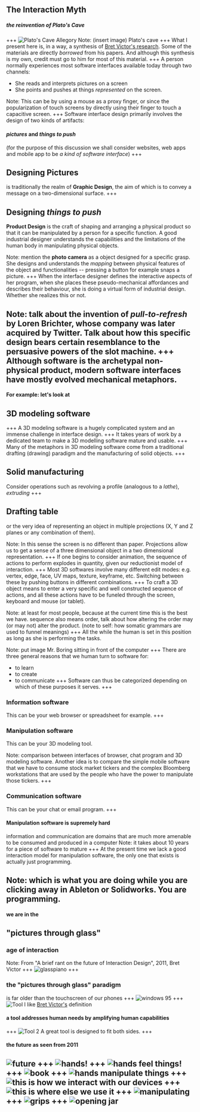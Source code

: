 ## The Interaction Myth
##### the reinvention of Plato's Cave
+++
![Plato's Cave Allegory](http://res.cloudinary.com/zilogtastic/image/upload/c_scale,h_460/v1507591141/allegory_of_the_cave.png)
Note: (insert image) Plato's cave
+++
What I present here is, in a way, a synthesis of [Bret Victor's research](http://www.worrydream.com). Some of the materials are directly _borrowed_ from his papers. And although this synthesis is my own, credit must go to him for most of this material.
+++
A person normally experiences most software interfaces available today through two channels:

- She reads and interprets pictures on a screen
- She points and pushes at things _represented_ on the screen.

Note: This can be by using a mouse as a proxy finger, or since the popularization of touch screens by directly using their finger to touch a capacitive screen.
+++
Software interface design primarily involves the design of two kinds of artifacts:

#### _pictures_ and _things to push_

(for the purpose of this discussion we shall consider websites, web apps and mobile app to be _a kind of software interface_)
+++
## Designing Pictures
is traditionally the realm of **Graphic Design**, the aim of which is to convey a message on a two-dimensional surface.
+++
## Designing _things to push_
**Product Design** is the craft of shaping and arranging a physical product so that it can be manipulated by a person for a specific function. A good industrial designer understands the capabilities and the limitations of the human body in manipulating physical objects.

Note: mention the **photo camera** as a object designed for a specific grasp. She designs and understands the _mapping_ between physical features of the object and functionalities -- pressing a button for example snaps a picture.
+++
When the interface designer defines the interactive aspects of her program, when she places these pseudo-mechanical affordances and describes their behaviour, she is doing a virtual form of industrial design. Whether she realizes this or not.

Note: talk about the invention of _pull-to-refresh_ by Loren Brichter, whose company was later acquired by Twitter. Talk about how this specific design bears certain resemblance to the persuasive powers of the slot machine.
+++
Although software is the archetypal non-physical product, modern software
interfaces have mostly evolved mechanical metaphors.
---
#### For example: let's look at
## 3D modeling software
+++
A 3D modeling software is a hugely complicated system and an immense challenge in interface design.
+++
It takes years of work by a dedicated team to make a 3D modelling software mature and usable.
+++
Many of the metaphors in 3D modeling software come from a traditional drafting (drawing) paradigm and the manufacturing of solid objects.
+++
## Solid manufacturing
Consider operations such as revolving a profile (analogous to a _lathe_), _extruding_
+++
## Drafting table
or the very idea of representing an object in multiple projections (X, Y and Z planes or any combination of them).

Note: In this sense the screen is no different than paper. Projections allow us to get a sense of a three dimensional object in a two dimensional representation.
+++
If one begins to consider animation, the sequence of actions to perform explodes in quantity, given our reductionist model of interaction.
+++
Most 3D softwares involve many different edit modes: e.g. vertex, edge, face, UV maps, texture, keyframe, etc. Switching between these by pushing buttons in different combinations.
+++
To craft a 3D object means to enter a very specific and well constructed sequence of actions, and all these actions have to be funeled through the screen, keyboard and mouse (or tablet).

Note: at least for most people, because at the current time this is the best we have. sequence also means order, talk about how altering the order may (or may not) alter the product. (note to self: how somatic grammars are used to funnel meanings)
+++
All the while the human is set in this position as long as she is performing the tasks.

Note: put image Mr. Boring sitting in front of the computer
+++
There are three general reasons that we human turn to software for:
  - to learn
  - to create
  - to communicate
+++
Software can thus be categorized depending on which of these purposes it serves.
+++
### Information software
This can be your web browser or spreadsheet for example.
+++
### Manipulation software
This can be your 3D modeling tool.

Note: comparison between interfaces of browser, chat program and 3D modeling software. Another idea is to compare the simple mobile software that we have to consume stock market tickers and the complex Bloomberg workstations that are used by the people who have the power to manipulate those tickers.
+++
### Communication software
This can be your chat or email program.
+++
#### Manipulation software is supremely hard
information and communication are domains that are much more amenable to be consumed and produced in a computer
Note: it takes about 10 years for a piece of software to mature
+++
At the present time we lack a good interaction model for manipulation software, the only one that exists is actually just programming.

Note: which is what you are doing while you are clicking away in Ableton or Solidworks. You are programming.
---
#### we are in the
## "pictures through glass"
### age of interaction

Note:
From "A brief rant on the future of Interaction Design", 2011, Bret Victor
+++
![glasspiano](http://res.cloudinary.com/zilogtastic/image/upload/v1506376280/FeelDevice_e8h2rc.jpg)
+++
### the "pictures through glass" paradigm
is far older than the touchscreen of our phones
+++
![windows 95](http://res.cloudinary.com/zilogtastic/image/upload/v1506376449/WIndows_95_bevm6d.png)
+++
![Tool](http://res.cloudinary.com/zilogtastic/image/upload/v1506376280/Tool1_upnuaf.png)
I like [Bret Victor's](http://www.worrydream.com) definition
#### a tool addresses human needs by amplifying human capabilities
+++
![Tool 2](http://res.cloudinary.com/zilogtastic/image/upload/c_mfit,h_420/v1506376281/Tool2_j3mkqo.png)
A great tool is designed to fit both sides.
+++
#### the future as seen from 2011
![future](http://res.cloudinary.com/zilogtastic/image/upload/v1506376281/hands_sjrwis.png)
+++
![hands!](http://res.cloudinary.com/zilogtastic/image/upload/v1506376280/TitleHands_ujslg3.png)
+++
![hands feel things!](http://res.cloudinary.com/zilogtastic/image/upload/v1506376280/TitleFeel_rwk04m.png)
+++
![book](http://res.cloudinary.com/zilogtastic/image/upload/v1506376280/FeelBook_e0s5e7.jpg)
+++
![hands manipulate things](http://res.cloudinary.com/zilogtastic/image/upload/v1506377218/TitleManipulate_a0ejyv.png)
+++
![this is how we interact with our devices](http://res.cloudinary.com/zilogtastic/image/upload/v1506377218/ManipSlide_i4dhsg.jpg)
+++
![this is where else we use it](http://res.cloudinary.com/zilogtastic/image/upload/v1506377218/FingerPaint_afgc5u.jpg)
+++
![manipulating](http://res.cloudinary.com/zilogtastic/image/upload/v1506377218/Hands_wixb1m.jpg)
+++
![grips](http://res.cloudinary.com/zilogtastic/image/upload/v1506377218/Grips_nbp12q.jpg)
+++
![opening jar](http://res.cloudinary.com/zilogtastic/image/upload/v1506377218/Jar_daef6f.jpg)
---
